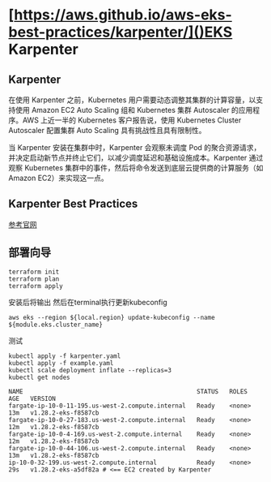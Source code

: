 # [https://aws.github.io/aws-eks-best-practices/karpenter/]()EKS Karpenter

## Karpenter

在使用 Karpenter 之前，Kubernetes 用户需要动态调整其集群的计算容量，以支持使用 Amazon EC2 Auto Scaling 组和 Kubernetes 集群 Autoscaler 的应用程序。AWS 上近一半的 Kubernetes 客户报告说，使用 Kubernetes Cluster Autoscaler 配置集群 Auto Scaling 具有挑战性且具有限制性。

当 Karpenter 安装在集群中时，Karpenter 会观察未调度 Pod 的聚合资源请求，并决定启动新节点并终止它们，以减少调度延迟和基础设施成本。Karpenter 通过观察 Kubernetes 集群中的事件，然后将命令发送到底层云提供商的计算服务（如 Amazon EC2）来实现这一点。

## Karpenter Best Practices

[参考官网](https://aws.github.io/aws-eks-best-practices/karpenter/)

## 部署向导

```shell
terraform init
terraform plan
terraform apply

```

安装后将输出 然后在terminal执行更新kubeconfig

```
aws eks --region ${local.region} update-kubeconfig --name ${module.eks.cluster_name}
```

测试

```
kubectl apply -f karpenter.yaml
kubectl apply -f example.yaml
kubectl scale deployment inflate --replicas=3
kubectl get nodes

NAME                                                STATUS   ROLES    AGE   VERSION
fargate-ip-10-0-11-195.us-west-2.compute.internal   Ready    <none>   13m   v1.28.2-eks-f8587cb
fargate-ip-10-0-27-183.us-west-2.compute.internal   Ready    <none>   12m   v1.28.2-eks-f8587cb
fargate-ip-10-0-4-169.us-west-2.compute.internal    Ready    <none>   12m   v1.28.2-eks-f8587cb
fargate-ip-10-0-44-106.us-west-2.compute.internal   Ready    <none>   13m   v1.28.2-eks-f8587cb
ip-10-0-32-199.us-west-2.compute.internal           Ready    <none>   29s   v1.28.2-eks-a5df82a # <== EC2 created by Karpenter
```
